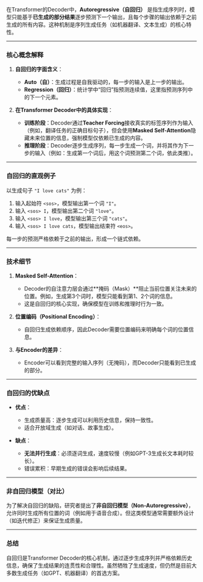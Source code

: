 在Transformer的Decoder中，**Autoregressive（自回归）** 是指生成序列时，模型只能基于**已生成的部分结果**逐步预测下一个输出，且每个步骤的输出依赖于之前生成的所有内容。这种机制是序列生成任务（如机器翻译、文本生成）的核心特性。

---

### **核心概念解释**
1. **自回归的字面含义**：
   - **Auto（自）**：生成过程是自我驱动的，每一步的输入是上一步的输出。
   - **Regression（回归）**：统计学中“回归”指预测连续值，这里指预测序列中的下一个元素。

2. **在Transformer Decoder中的具体实现**：
   - **训练阶段**：Decoder通过**Teacher Forcing**接收真实的标签序列作为输入（例如，翻译任务的正确目标句子），但会使用**Masked Self-Attention**隐藏未来位置的信息，强制模型仅依赖已生成的内容。
   - **推理阶段**：Decoder逐步生成序列，每一步生成一个词，并将其作为下一步的输入（例如：生成第一个词后，用这个词预测第二个词，依此类推）。

---

### **自回归的直观例子**
以生成句子 `"I love cats"` 为例：
1. 输入起始符 `<sos>`，模型输出第一个词 `"I"`。
2. 输入 `<sos> I`，模型输出第二个词 `"love"`。
3. 输入 `<sos> I love`，模型输出第三个词 `"cats"`。
4. 输入 `<sos> I love cats`，模型输出结束符 `<eos>`。

每一步的预测严格依赖于之前的输出，形成一个链式依赖。

---

### **技术细节**
1. **Masked Self-Attention**：
   - Decoder的自注意力层会通过**掩码（Mask）**阻止当前位置关注未来的位置。例如，生成第3个词时，模型只能看到第1、2个词的信息。
   - 这是自回归的核心实现，确保模型在训练和推理时行为一致。

2. **位置编码（Positional Encoding）**：
   - 自回归生成依赖顺序，因此Decoder需要位置编码来明确每个词的位置信息。

3. **与Encoder的差异**：
   - Encoder可以看到完整的输入序列（无掩码），而Decoder只能看到已生成的部分。

---

### **自回归的优缺点**
- **优点**：
  - 生成质量高：逐步生成可以利用历史信息，保持一致性。
  - 适合开放域生成（如对话、故事生成）。

- **缺点**：
  - **无法并行生成**：必须逐词生成，速度较慢（例如GPT-3生成长文本耗时较长）。
  - 错误累积：早期生成的错误会影响后续结果。

---

### **非自回归模型（对比）**
为了解决自回归的缺陷，研究者提出了**非自回归模型（Non-Autoregressive）**，允许同时生成所有位置的词（例如用于语音合成）。但这类模型通常需要额外设计（如迭代修正）来保证生成质量。

---

### **总结**
自回归是Transformer Decoder的核心机制，通过逐步生成序列并严格依赖历史信息，确保了生成结果的连贯性和合理性。虽然牺牲了生成速度，但仍然是目前大多数生成任务（如GPT、机器翻译）的首选方案。